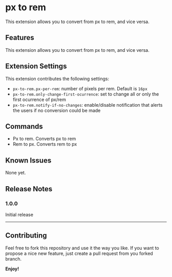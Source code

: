 # px to rem

This extension allows you to convert from px to rem, and vice versa.

## Features

This extension allows you to convert from px to rem, and vice versa.

## Extension Settings

This extension contributes the following settings:

* `px-to-rem.px-per-rem`: number of pixels per rem. Default is `16px`
* `px-to-rem.only-change-first-ocurrence`: set to change all or only the first ocurrence of px/rem
* `px-to-rem.notify-if-no-changes`: enable/disable notification that alerts the users if no conversion could be made

## Commands
* Px to rem. Converts px to rem
* Rem to px. Converts rem to px

## Known Issues

None yet.

## Release Notes


### 1.0.0

Initial release

-----------------------------------------------------------------------------------------------------------
## Contributing

Feel free to fork this repository and use it the way you like. If you want to propose a nice new feature, just create a pull request from you forked branch.

**Enjoy!**